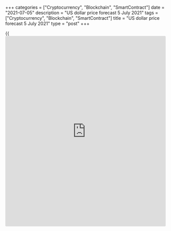 +++
categories = ["Cryptocurrency", "Blockchain", "SmartContract"]
date = "2021-07-05"
description = "US dollar price forecast 5 July 2021"
tags = ["Cryptocurrency", "Blockchain", "SmartContract"]
title = "US dollar price forecast 5 July 2021"
type = "post"
+++

{{<iframe id="large-banner" src="https://www.bounty.group/#slide=12.0" width="100%" height="600" scrolling="no" style="border: 0px solid rgb(216, 221, 230); border-radius: 3px;">}}

2021-07-05

2021-07-05

Central banks build trends. USDJPY, USDCHF, USDTRY, GBPCHF, GBPJPY,
EURCAD, EURMXN and EURRUB forecast as of 0...Dmitri Demidenko

If one of the central banks raises rates, then the attractiveness of
local assets increases and the inflow of capital contributes to the
strengthening of the national currency. Let's discuss how you can take
advantage of this and make up a trading plan for [USDJPY][1],
[USDCHF][2], [USDTRY][3], [GBPCHF][4], [GBPJPY][5], [EURCAD][6],
[EURMXN][7], and [EURRUB][8]

## Quarterly currencies fundamental forecast

There are always leaders and outsiders in any market. The most serious
movements occur when a clearly lagging currency turns into a favorite.
This happened with the US dollar after the Fed officials stopped being
calm and started talking about withdrawing monetary stimulus. At the
same time, stable Forex trends are formed if one of the issuing central
banks intends to tighten monetary [policy](https://www.fintechee.com/policy/), while the other, on the
contrary, weakens it. However, the recent example of the Fed shows that
at any moment everything can turn upside down.

Despite the fact that most of the world's central banks continue to
adhere to the opinion that inflation acceleration is temporary, some
regulators prefer not to waste time, but raise rates in order to combat
the CPI growth. Brazil, Mexico, Turkey, Czech Republic, and Russia are
in favor of monetary restriction, China restricts lending, and the UK,
the USA, and Canada are talking about tapering QE programs or preparing
for them. Most likely, one should look for a favorite on which to bet
among the currencies of the above countries.

### Monetary [policy](https://www.fintechee.com/policy/) of central banks



 _Source: Bloomberg._

The opposite situation is in the Eurozone, Japan, and Switzerland.
Despite the proximity of inflation to the ECB's 2% target, Christine
Lagarde and her colleagues predict that in 2022 the underlying effects
will disappear and consumer prices will begin to slow down. In such
circumstances, the question arises, [how to](https://www.playgroundfx.com/blog/forex-trading-how-to/) replace the emergency asset
purchase program for €1.85 trillion expiring in March next year? The SNB
does not hide its desire to remain in the shadow of the European Central
Bank. Bern is ready to let Frankfurt go ahead in the process of monetary
[policy](https://www.fintechee.com/policy/) normalization, which makes the franc's position vulnerable.

Bank of Japan officials do not rule out the possibility that deflation
may return. They are not going to abandon the [policy](https://www.fintechee.com/policy/) of targeting
10-year bond yields, at least until the Fed starts raising the federal
funds rate. This circumstance holds back the yen and makes it one of the
main outsiders in Forex not only in 2021 but also in 2022.

A curious situation is emerging in Turkey, where President Recep Erdogan
is using his political influence to force the central bank to loosen
monetary [policy](https://www.fintechee.com/policy/) despite rising inflation by more than 16%. Dissenting
leaders lose their seats. Two resignations have already taken place, and
if the new head of the central bank follows the lead of the president,
this will worsen the lira's position.

In Russia, following a 125 bps hike in the key rate since March, Elvira
Nabiullina warned that it could increase by another 25-100 bps in July.
In Mexico, after an unexpected monetary tightening, markets began to
anticipate another rate hike in 2021.

Thus, based on divergence in monetary [policy](https://www.fintechee.com/policy/), one should pay attention
to [USDJPY][1], [USDCHF][2], [USDTRY][3], [GBPCHF][4], and [GBPJPY][5]
purchases with targets at 113, 0.94, 9, 1.303, and 157.5, as well as to
[EURCAD][6], [EURMXN][7], and [EURRUB][8] sales with targets at 1.44,
22.8, and 85.





## Price chart of USDJPY in real time mode

The content of this article reflects the author’s opinion and does not
necessarily reflect the official position of LiteForex. The material
published on this page is provided for informational purposes only and
should not be considered as the provision of investment advice for the
purposes of Directive 2004/39/EC.

Rate this article:

{{value}}

( {{count}} {{title}} )

   1. my.liteforex.com/trading/chart?symbol=USDJPY&returnUrl=true
   2. my.liteforex.com/trading/chart?symbol=USDCHF&returnUrl=true
   3. my.liteforex.com/trading/chart?symbol=USDTRY&returnUrl=true
   4. my.liteforex.com/trading/chart?symbol=GBPCHF&returnUrl=true
   5. my.liteforex.com/trading/chart?symbol=GBPJPY&returnUrl=true
   6. my.liteforex.com/trading/chart?symbol=EURCAD&returnUrl=true
   7. my.liteforex.com/trading/chart?symbol=EURMXN&returnUrl=true
   8. my.liteforex.com/trading/chart?symbol=EURRUB&returnUrl=true